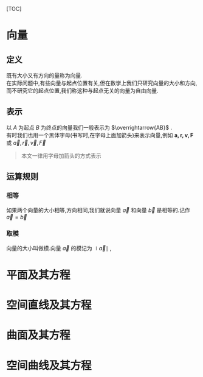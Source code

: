 [TOC]
# 向量
## 定义
既有大小又有方向的量称为向量.  
在实际问题中,有些向量与起点位置有关,但在数学上我们只研究向量的大小和方向,而不研究它的起点位置,我们称这种与起点无关的向量为自由向量.
## 表示
以 $A$ 为起点 $B$ 为终点的向量我们一般表示为 $\overrightarrow{AB}$ .  
有时我们也用一个黑体字母(书写时,在字母上面加箭头)来表示向量,例如 $\mathbf{a,r,v,F}$ 或 $\overrightarrow{a},\overrightarrow{r},\overrightarrow{v},\overrightarrow{F}$   
> 本文一律用字母加箭头的方式表示
## 运算规则
### 相等
如果两个向量的大小相等,方向相同,我们就说向量 $\overrightarrow{a}$ 和向量 $\overrightarrow{b}$ 是相等的.记作 $\overrightarrow{a}=\overrightarrow{b}$ 
### 取模
向量的大小叫做模.向量 $\overrightarrow{a}$ 的模记为 $\mid \overrightarrow{a}\mid$ , 
# 平面及其方程
# 空间直线及其方程
# 曲面及其方程
# 空间曲线及其方程